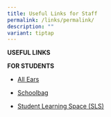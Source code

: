 ```yaml
---
title: Useful Links for Staff
permalink: /links/permalink/
description: ""
variant: tiptap
---
```

<p><strong>USEFUL LINKS</strong></p><p></p><p><strong>FOR STUDENTS</strong></p><ul><li><p><a href="https://forms.moe.edu.sg/auth" rel="noopener noreferrer nofollow" target="_blank">All Ears</a></p></li><li><p><a href="https://schoolbag.sg/" rel="noopener noreferrer nofollow" target="_blank">Schoolbag</a></p></li><li><p><a href="https://www.learning.moe.edu.sg/sls/index.html" rel="noopener noreferrer nofollow" target="_blank">Student Learning Space (SLS)</a></p></li></ul><p></p>